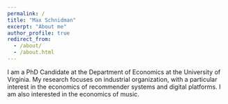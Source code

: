 ```yaml
---
permalink: /
title: "Max Schnidman"
excerpt: "About me"
author_profile: true
redirect_from: 
  - /about/
  - /about.html
---
```


I am a PhD Candidate at the Department of Economics at the University of Virginia. My research focuses on industrial organization, with a particular interest in the economics of recommender systems and digital platforms. I am also interested in the economics of music.